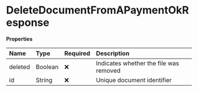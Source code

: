 # DeleteDocumentFromAPaymentOkResponse

**Properties**

| Name    | Type    | Required | Description                            |
| :------ | :------ | :------- | :------------------------------------- |
| deleted | Boolean | ❌       | Indicates whether the file was removed |
| id      | String  | ❌       | Unique document identifier             |

<!-- This file was generated by liblab | https://liblab.com/ -->
